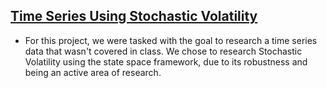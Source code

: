 ## [Time Series Using Stochastic Volatility](./TimeSeriesProject.md)
* For this project, we were tasked with the goal to research a time series data that wasn't covered in class. We chose to research Stochastic Volatility using the state space framework, due to its robustness and being an active area of research.
